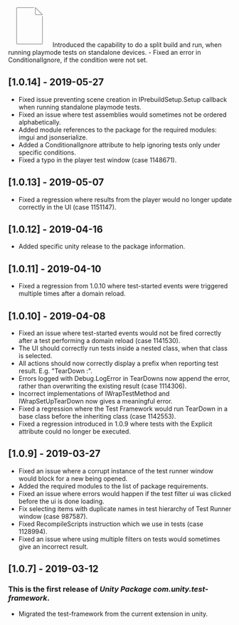 <svg xmlns="http://www.w3.org/2000/svg" width="96" height="96" viewBox="0 0 96 96">
  <defs>
    <style>
      .cls-1 {
        fill: #b3b3b3;
      }
    </style>
  </defs>
  <title>S_IlluPrintA3_96</title>
  <g id="ICONS_96" data-name="ICONS 96">
    <path class="cls-1" d="M75,90H21a3,3,0,0,1-3-3V9a3,3,0,0,1,3-3H57a1,1,0,0,1,0,2H21a1,1,0,0,0-1,1V87a1,1,0,0,0,1,1H75a1,1,0,0,0,1-1V27a1,1,0,0,1,2,0V87A3,3,0,0,1,75,90Z"/>
    <path class="cls-1" d="M77,24H63a3,3,0,0,1-3-3V7a1,1,0,0,1,1.707-.707l16,16A1,1,0,0,1,77,24ZM62,9.414V21a1,1,0,0,0,1,1H74.586Z"/>
  </g>
</svg>
                                                                                                                                                                                                                                                                                                                                                                                                                                                                    Introduced the capability to do a split build and run, when running playmode tests on standalone devices.
- Fixed an error in ConditionalIgnore, if the condition were not set.

## [1.0.14] - 2019-05-27
- Fixed issue preventing scene creation in IPrebuildSetup.Setup callback when running standalone playmode tests.
- Fixed an issue where test assemblies would sometimes not be ordered alphabetically.
- Added module references to the package for the required modules: imgui and jsonserialize.
- Added a ConditionalIgnore attribute to help ignoring tests only under specific conditions.
- Fixed a typo in the player test window (case 1148671).

## [1.0.13] - 2019-05-07
- Fixed a regression where results from the player would no longer update correctly in the UI (case 1151147).

## [1.0.12] - 2019-04-16
- Added specific unity release to the package information.

## [1.0.11] - 2019-04-10
- Fixed a regression from 1.0.10 where test-started events were triggered multiple times after a domain reload.

## [1.0.10] - 2019-04-08
- Fixed an issue where test-started events would not be fired correctly after a test performing a domain reload (case 1141530).
- The UI should correctly run tests inside a nested class, when that class is selected.
- All actions should now correctly display a prefix when reporting test result. E.g. "TearDown :".
- Errors logged with Debug.LogError in TearDowns now append the error, rather than overwriting the existing result (case 1114306).
- Incorrect implementations of IWrapTestMethod and IWrapSetUpTearDown now gives a meaningful error.
- Fixed a regression where the Test Framework would run TearDown in a base class before the inheriting class (case 1142553).
- Fixed a regression introduced in 1.0.9 where tests with the Explicit attribute could no longer be executed.

## [1.0.9] - 2019-03-27
- Fixed an issue where a corrupt instance of the test runner window would block for a new being opened.
- Added the required modules to the list of package requirements.
- Fixed an issue where errors would happen if the test filter ui was clicked before the ui is done loading.
- Fix selecting items with duplicate names in test hierarchy of Test Runner window (case 987587).
- Fixed RecompileScripts instruction which we use in tests (case 1128994).
- Fixed an issue where using multiple filters on tests would sometimes give an incorrect result.

## [1.0.7] - 2019-03-12
### This is the first release of *Unity Package com.unity.test-framework*.

- Migrated the test-framework from the current extension in unity.

